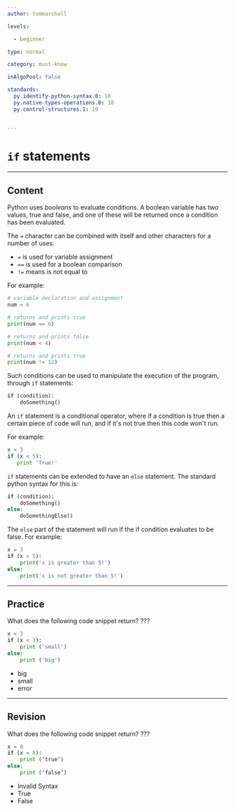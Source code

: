 ```yaml
---
author: tommarshall

levels:

  - beginner

type: normal

category: must-know

inAlgoPool: false

standards:
  py.identify-python-syntax.0: 10
  py.native-types-operations.0: 10
  py.control-structures.1: 10


---
```


# `if` statements

---
## Content

Python uses *booleans* to evaluate conditions. A boolean variable has two values, true and false, and one of these will be returned once a condition has been evaluated.

The `=` character can be combined with itself and other characters for a number of uses:
- `=` is used for variable assignment
- `==` is used for a boolean comparison
- `!=` means is not equal to

For example:

```python
# variable declaration and assignment
num = 6

# returns and prints true
print(num == 6)

# returns and prints false
print(num < 4)

# returns and prints true
print(num != 12)
```

Such conditions can be used to manipulate the execution of the program, through `if` statements:

```python
if (condition):
    doSomething()
```

An `if` statement is a conditional operator, where if a condition is true then a certain piece of code will run, and if it's not true then this code won't run.

For example:

```python
x = 3
if (x < 5):
   print 'True!'
```
`if` statements can be extended to have an `else` statement. The standard python syntax for this is:

```python
if (condition):
    doSomething()
else:
    doSomethingElse()
```
The `else` part of the statement will run if the if condition evaluates to be false. For example:

```python
x = 3
if (x > 5):
    print('x is greater than 5!')
else:
    print('x is not greater than 5!')
```

---
## Practice

What does the following code snippet return?
???
```python
x = 3
if (x < 3):
    print ('small')
else:
    print ('big')
```


* big
* small
* error

---
## Revision

What does the following code snippet return?
???
```python
x = 8
if (x = 8):
    print (‘true’)
else:
    print (‘false’)
```


* Invalid Syntax
* True
* False
